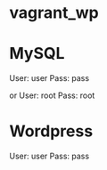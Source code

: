 vagrant_wp
==========

MySQL
==========
User: user
Pass: pass

or
User: root
Pass: root

Wordpress
==========
User: user
Pass: pass
